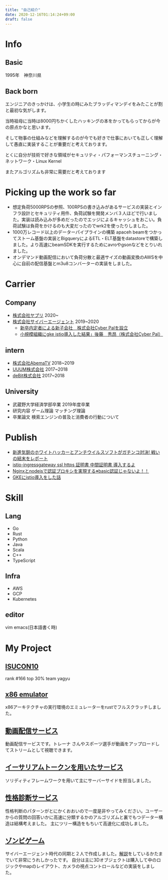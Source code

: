 ```yaml
---
title: "自己紹介"
date: 2020-12-16T01:14:24+09:00
draft: false
---
```

# Info

## Basic
1995年　神奈川県

## Back born
エンジニアのきっかけは、小学生の時にみたブラッディマンデイをみたことが割と最初な気がします。

当時祖母に当時は8000円ちかくしたハッキングの本をかってもらってからが今の原点かなと思います。

そして物事の仕組みなどを理解するのが今でも好きで仕事においても正しく理解して愚直に実装することが重要だと考えております。

とくに自分が技術で好きな領域がセキュリティ・パフォーマンスチューニング・ネットワーク・Linux Kernel

またアルゴリズムも非常に需要だと考えております

# Picking up the work so far
- 想定負荷5000RPSの参照、100RPSの書き込みがあるサービスの実装とインフラ設計とセキュリティ用件、負荷試験を開発メンバ３人ほどで行いました。実装は読み込みが多めだったのでエッジによるキャッシュをおこい。負荷試験は負荷をかけるのも大変だったのでwrk2を使ったりしました。
- 1000万レコード以上のデーターパイプラインの構築 apaceh beamをつかってストーム基盤の実装とBigqueryによるETL・ELT基盤をdatastoreで構築しました。より高速にbeamSDKを実行するためにavroやgsonなどをとりいれました。
- オンデマンド動画配信において負荷分散と最適サイズの動画変換のAWSを中心に自前の配信基盤とm3u8コンバーターの実装をしました。

# Carrier
## Company
- [株式会社ヤプリ](https://yappli.co.jp/) 2020~    
- [株式会社サイバーエージェント](https://www.cyberagent.co.jp/) 2019~2020
    - [新卒内定者による新子会社　株式会社Cyber Palを設立](https://www.cyberagent.co.jp/news/detail/id=23000)
    - [小規模組織にgke istio導入した結果」後藤　秀昂（株式会社Cyber Pal）](https://cyberagent.ai/blog/pr/culture/5649/)

## intern
- [株式会社AbemaTV](https://abema.tv/) 2018~2019
- [UUUM株式会社](https://www.uuum.co.jp/) 2017~2018
- [deBit株式会社](https://debit.co.jp/) 2017~2018

## University
- 武蔵野大学経済学部卒業 2019年度卒業
- 研究内容 ゲーム理論 マッチング理論
- 卒業論文 検索エンジンの普及と消費者の行動について

# Publish
- [新進気鋭のホワイトハッカーとアンチウイルスソフトがガチンコ対決! 戦いの結末をレポート](https://news.mynavi.jp/kikaku/20180720-665544/)
- [istio-ingressgateway ssl https 証明書 中間証明書 導入するよ](https://qiita.com/hidexir/items/645b6d6cabf239d870d0)
- [Nginxとnodejsで認証プロキシを実現する※basic認証じゃないよ！！](https://qiita.com/hidexir/items/6d2da4e431641cbf0122)
- [GKEにistio導入をした話](https://hidexir.hatenablog.com/)

# Skill
## Lang
- Go
- Rust
- Python
- Java
- Scala
- C++
- TypeScript

## Infra
- AWS
- GCP
- Kubernetes

## editor
vim emacs(日本語書く時)

# My Project

## [ISUCON10](https://isucon.net/archives/55008744.html)
rank #166 top 30% team yagyu

## [x86 emulator](https://github.com/hidexir/x86emu)
x86アーキテクチャの実行環境のエミュレーターをrustでフルスクラッチしました。

## [動画配信サービス](https://wantty.app/)
動画配信サービスです。トレーナ さんやスポーツ選手が動画をアップロードしてストリームとして視聴できます。

## [イーサリアムトークンを用いたサービス](https://www.peace-coin.org)
ソリディティフレームワークを用いて主にサーバーサイドを担当しました。

## [性格診断サービス](https://www.zelfium.com/ja/)
性格判断のパターンがとにかくおおいので一度是非やってみください。ユーザーからの質問の回答いかに高速に分類するかのアルゴリズムと裏でもつデーター構造は結構考えました。
主にツリー構造をもちいて高速化に成功しました。

## [ゾンビゲーム](https://apps.apple.com/jp/app/escape-from-uncle/id1444505240)
サイバーエージェント時代の同期と２人で作成しました。[解説](https://gameappch.com/app/?app=06132)をしているかたまでいて非常にうれしかったです。
自分は主に3Dオブジェクトは購入して中のロジックやmapのレイアウト、カメラの視点コントロールなどの実装をしました。